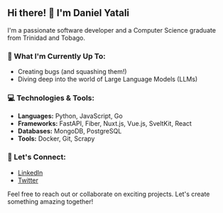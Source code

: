 ## Hi there! 👋 I'm Daniel Yatali

I'm a passionate software developer and a Computer Science graduate from Trinidad and Tobago.

### 🔭 What I'm Currently Up To:
- Creating bugs (and squashing them!)
- Diving deep into the world of Large Language Models (LLMs)

### 💻 Technologies & Tools:
- **Languages:** Python, JavaScript, Go
- **Frameworks:** FastAPI, Fiber, Nuxt.js, Vue.js, SveltKit, React
- **Databases:** MongoDB, PostgreSQL
- **Tools:** Docker, Git, Scrapy

### 🤝 Let's Connect:
- [LinkedIn](https://www.linkedin.com/in/daniel-yatali-2b4b84171/)
- [Twitter](https://x.com/Daniel_Yatali)

Feel free to reach out or collaborate on exciting projects. Let's create something amazing together!


